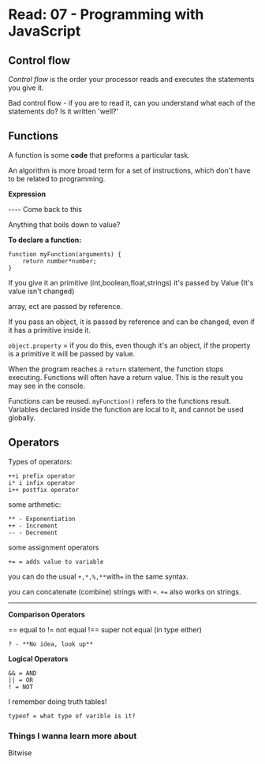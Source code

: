 
# Read: 07 - Programming with JavaScript


## Control flow 

*Control flow* is the order your processor reads and executes the statements you give it. 


Bad control flow - if you are to read it, can you understand what each of the statements do? Is it written 'well?'

## Functions

A function is some **code** that preforms a particular task. 

An algorithm is more broad term for a set of instructions, which don't have to be related to programming. 

**Expression**

---- Come back to this 

Anything that boils down to value?

**To declare a function:**

```
function myFunction(arguments) {
    return number*number;
}

```
If you give it an primitive (int,boolean,float,strings) it's passed by Value (It's value isn't changed)

array, ect are passed by reference. 

If you pass an object, it is passed by reference and can be changed, even if it has a primitive inside it. 

`object.property` = if you do this, even though it's an object, if the property is a primitive it will be passed by value. 

When the program reaches a `return` statement, the function stops executing. Functions will often have a return value. This is the result you may see in the console. 

Functions can be reused. `myFunction()` refers to the functions result. Variables declared inside the function are local to it, and cannot be used globally. 

## Operators

Types of operators: 

```
++i prefix operator
i* i infix operator
i++ postfix operator
```
some arthmetic:

```
** - Exponentiation
++ - Increment
-- - Decrement
```
some assignment operators
```
+= = adds value to variable
```
you can do the usual `+,*,%,**`with`=` in the same syntax. 

you can concatenate (combine) strings with `+`. `+=` also works on strings. 

---

**Comparison Operators**

== equal to
!= not equal
!== super not equal (in type either)

    ? - **No idea, look up**

**Logical Operators**
```
&& = AND
|| = OR
! = NOT
```
I remember doing truth tables! 

    typeof = what type of varible is it?

### Things I wanna learn more about 

Bitwise

